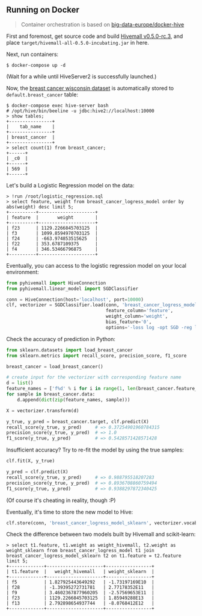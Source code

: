 ## Running on Docker

> Container orchestration is based on [big-data-europe/docker-hive](https://github.com/big-data-europe/docker-hive)

First and foremost, get source code and build [Hivemall v0.5.0-rc.3](https://github.com/apache/incubator-hivemall/releases/tag/v0.5.0-rc3), and place `target/hivemall-all-0.5.0-incubating.jar` in here.

Next, run containers:

```
$ docker-compose up -d
```

(Wait for a while until HiveServer2 is successfully launched.)

Now, the [breast cancer wisconsin dataset](http://scikit-learn.org/stable/modules/generated/sklearn.datasets.load_breast_cancer.html#sklearn.datasets.load_breast_cancer) is automatically stored to `default.breast_cancer` table:

```
$ docker-compose exec hive-server bash
# /opt/hive/bin/beeline -u jdbc:hive2://localhost:10000
> show tables;
+----------------+
|    tab_name    |
+----------------+
| breast_cancer  |
+----------------+
> select count(1) from breast_cancer;
+------+
| _c0  |
+------+
| 569  |
+------+
```

Let's build a Logistic Regression model on the data:

```
> !run /root/logistic_regression.sql
> select feature, weight from breast_cancer_logress_model order by abs(weight) desc limit 5;
+----------+---------------------+
| feature  |       weight        |
+----------+---------------------+
| f23      | 1129.2266845703125  |
| f3       | 1099.8594970703125  |
| f24      | -663.974853515625   |
| f22      | 353.6787109375      |
| f4       | 346.53466796875     |
+----------+---------------------+
```

Eventually, you can access to the logistic regression model on your local environment:

```py
from pyhivemall import HiveConnection
from pyhivemall.linear_model import SGDClassifier

conn = HiveConnection(host='localhost', port=10000)
clf, vectorizer = SGDClassifier.load(conn, 'breast_cancer_logress_model',
                                     feature_column='feature',
                                     weight_column='weight',
                                     bias_feature='0',
                                     options='-loss log -opt SGD -reg l1 -eta fixed')
```

Check the accuracy of prediction in Python:

```py
from sklearn.datasets import load_breast_cancer
from sklearn.metrics import recall_score, precision_score, f1_score

breast_cancer = load_breast_cancer()

# create input for the vectorizer with corresponding feature name
d = list()
feature_names = ['f%d' % i for i in range(1, len(breast_cancer.feature_names) + 1)]
for sample in breast_cancer.data:
    d.append(dict(zip(feature_names, sample)))

X = vectorizer.transform(d)

y_true, y_pred = breast_cancer.target, clf.predict(X)
recall_score(y_true, y_pred)     # => 0.37254901960784315
precision_score(y_true, y_pred)  # => 1.0
f1_score(y_true, y_pred)         # => 0.5428571428571428
```

Insufficient accuracy? Try to re-fit the model by using the true samples:

```py
clf.fit(X, y_true)

y_pred = clf.predict(X)
recall_score(y_true, y_pred)     # => 0.988795518207283
precision_score(y_true, y_pred)  # => 0.8936708860759494
f1_score(y_true, y_pred)         # => 0.9388297872340425
```

(Of course it's cheating in reality, though :P)

Eventually, it's time to store the new model to Hive:

```py
clf.store(conn, 'breast_cancer_logress_model_sklearn', vectorizer.vocabulary_, bias_feature='0')
```

Check the difference between two models built by Hivemall and scikit-learn:

```
> select t1.feature, t1.weight as weight_hivemall, t2.weight as weight_sklearn from breast_cancer_logress_model t1 join breast_cancer_logress_model_sklearn t2 on t1.feature = t2.feature limit 5;
+-------------+---------------------+-----------------+
| t1.feature  |   weight_hivemall   | weight_sklearn  |
+-------------+---------------------+-----------------+
| f5          | 1.827925443649292   | -1.73197169E10  |
| f28         | -1.39395272731781   | 2.77178352E11   |
| f9          | 3.4602367877960205  | -2.57569653E11  |
| f23         | 1129.2266845703125  | 1.85949288E13   |
| f13         | 2.792898654937744   | -8.0768412E12   |
+-------------+---------------------+-----------------+
```